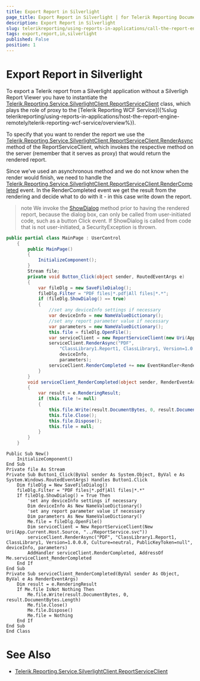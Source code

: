 ```yaml
---
title: Export Report in Silverlight
page_title: Export Report in Silverlight | for Telerik Reporting Documentation
description: Export Report in Silverlight
slug: telerikreporting/using-reports-in-applications/call-the-report-engine-via-apis/export-report-in-silverlight
tags: export,report,in,silverlight
published: False
position: 1
---
```


# Export Report in Silverlight



To export a Telerik report from a Silverlight application without a Silverligh Report Viewer you have to instantiate the  [Telerik.Reporting.Service.SilverlightClient.ReportServiceClient](/reporting/api/Telerik.Reporting.Service.SilverlightClient.ReportServiceClient)  class, which plays the role of proxy to the [Telerik Reporting WCF Service]({%slug telerikreporting/using-reports-in-applications/host-the-report-engine-remotely/telerik-reporting-wcf-service/overview%}).       

To specify that you want to render the report we use the          [Telerik.Reporting.Service.SilverlightClient.ReportServiceClient.RenderAsync](/reporting/api/Telerik.Reporting.Service.SilverlightClient.ReportServiceClient#Telerik_Reporting_Service_SilverlightClient_ReportServiceClient_RenderAsync_System_String_System_String_Telerik_Reporting_Service_NameValueDictionary_Telerik_Reporting_Service_NameValueDictionary_)            method of the ReportServiceClient, which invokes the respective method on the server (remember that it serves as proxy)           that would return the rendered report.       

Since we’ve used an asynchronous method and we do not know when the render would finish, we need to handle the          [Telerik.Reporting.Service.SilverlightClient.ReportServiceClient.RenderCompleted](/reporting/api/Telerik.Reporting.Service.SilverlightClient.ReportServiceClient#Telerik_Reporting_Service_SilverlightClient_ReportServiceClient_RenderCompleted)            event. In the RenderCompleted event we get the result from the rendering and decide what to do with it -  in this case write down the report.       

>note We invoke the       [ShowDialog](http://msdn.microsoft.com/en-us/library/system.windows.controls.savefiledialog.showdialog(VS.95).aspx)        method prior to having the rendered report, because the dialog box, can only be called from user-initiated code, such as a button Click event. If ShowDialog is called from code that is not user-initiated, a SecurityException is thrown.         

    
````C#
public partial class MainPage : UserControl
    {
        public MainPage()
        {
            InitializeComponent();
        }
        Stream file;
        private void Button_Click(object sender, RoutedEventArgs e)
        {
            var fileDlg = new SaveFileDialog();
            fileDlg.Filter = "PDF files|*.pdf|All files|*.*";
            if (fileDlg.ShowDialog() == true)
            {
                //set any deviceInfo settings if necessary
                var deviceInfo = new NameValueDictionary();
                //set any report parameter value if necessary
                var parameters = new NameValueDictionary();
                this.file = fileDlg.OpenFile();
                var serviceClient = new ReportServiceClient(new Uri(App.Current.Host.Source, "../ReportService.svc"));
                serviceClient.RenderAsync("PDF",
                    "ClassLibrary1.Report1, ClassLibrary1, Version=1.0.0.0, Culture=neutral, PublicKeyToken=null",
                    deviceInfo,
                    parameters);
                serviceClient.RenderCompleted += new EventHandler<RenderEventArgs>(serviceClient_RenderCompleted);
            }
        }
        void serviceClient_RenderCompleted(object sender, RenderEventArgs e)
        {
            var result = e.RenderingResult;
            if (this.file != null)
            {
                this.file.Write(result.DocumentBytes, 0, result.DocumentBytes.Length);
                this.file.Close();
                this.file.Dispose();
                this.file = null;
            }
        }
    }
````
````VB.NET
Public Sub New()
    InitializeComponent()
End Sub
Private file As Stream
Private Sub Button1_Click(ByVal sender As System.Object, ByVal e As System.Windows.RoutedEventArgs) Handles Button1.Click
    Dim fileDlg = New SaveFileDialog()
    fileDlg.Filter = "PDF files|*.pdf|All files|*.*"
    If fileDlg.ShowDialog() = True Then
        'set any deviceInfo settings if necessary
        Dim deviceInfo As New NameValueDictionary()
        'set any report parameter value if necessary
        Dim parameters As New NameValueDictionary()
        Me.file = fileDlg.OpenFile()
        Dim serviceClient = New ReportServiceClient(New Uri(App.Current.Host.Source, "../ReportService.svc"))
        serviceClient.RenderAsync("PDF", "ClassLibrary1.Report1, ClassLibrary1, Version=1.0.0.0, Culture=neutral, PublicKeyToken=null", deviceInfo, parameters)
        AddHandler serviceClient.RenderCompleted, AddressOf Me.serviceClient_RenderCompleted
    End If
End Sub
Private Sub serviceClient_RenderCompleted(ByVal sender As Object, ByVal e As RenderEventArgs)
    Dim result = e.RenderingResult
    If Me.file IsNot Nothing Then
        Me.file.Write(result.DocumentBytes, 0, result.DocumentBytes.Length)
        Me.file.Close()
        Me.file.Dispose()
        Me.file = Nothing
    End If
End Sub
End Class
````

# See Also
 * [Telerik.Reporting.Service.SilverlightClient.ReportServiceClient](/reporting/api/Telerik.Reporting.Service.SilverlightClient.ReportServiceClient) 

